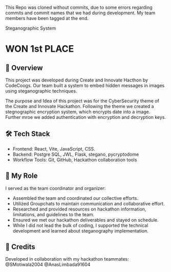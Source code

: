 This Repo was cloned without commits, due to some errors regarding commits and commit names that we had during development. My team members have been tagged at the end.

Steganographic System

# WON 1st PLACE

## 📌 Overview  
This project was developed during Create and Innovate Hacthon by CodeCoogs. Our team built a system to embed hidden messages in images using steganographic techniques.

The purpose and Idea of this project was for the CyberSecurity theme of the Create and Innovate Hackathon. Following the theme we created a stegnographic encryption system, which encrypts date into a image. Further mroe we added authentication with encryption and decryption keys.


## 🛠 Tech Stack  
- Frontend: React, Vite, JavaScript, CSS.
- Backend: Postgre SQL, JWL, Flask, stegano, pycryptodome
- Workflow Tools: Git, GitHub, Hackathon collaboration tools  

## 👥 My Role  
I served as the team coordinator and organizer:  
- Assembled the team and coordinated our collective efforts.
- Utilized Groupchats to maintain communication and collaborative effort.
- Researched and provided resources on hackathon information, limitations, and guidelines to the team.  
- Ensured we met our hackathon deliverables and stayed on schedule.  
- While I did not lead the bulk of coding, I supported the technical development and learned about steganography implementation.


## 🙏 Credits  
Developed in collaboration with my hackathon teammates: @SMotiwala2004 @AnasLimbada91604

